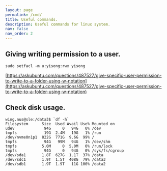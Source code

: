 ```yaml
---
layout: page
permalink: /cmd/
title: Useful commands. 
description: Useful commands for linux system. 
nav: false
nav_order: 2
---
```


## Giving writing permission to a user.

`sudo setfacl -m u:yisong:rwx yisong`

[https://askubuntu.com/questions/487527/give-specific-user-permission-to-write-to-a-folder-using-w-notation](https://askubuntu.com/questions/487527/give-specific-user-permission-to-write-to-a-folder-using-w-notation)


## Check disk usage. 

```
wing.nus@sle:/data3$ `df -h`
Filesystem      Size  Used Avail Use% Mounted on
udev             94G     0   94G   0% /dev
tmpfs            19G  2.4M   19G   1% /run
/dev/nvme0n1p1  822G  771G  9.6G  99% /
tmpfs            94G   99M   94G   1% /dev/shm
tmpfs           5.0M     0  5.0M   0% /run/lock
tmpfs            94G     0   94G   0% /sys/fs/cgroup
/dev/sda1       1.8T  627G  1.1T  37% /data
/dev/sdc1       1.9T  1.5T  408G  79% /data3
/dev/sdb1       1.9T  1.9T   11G 100% /data2
```




